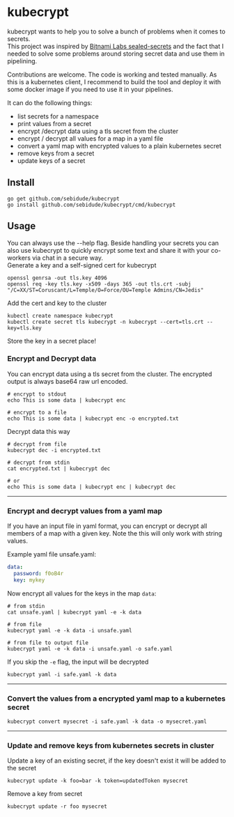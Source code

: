 # kubecrypt

kubecrypt wants to help you to solve a bunch of problems when it comes to secrets.  
This project was inspired by [Bitnami Labs sealed-secrets](https://github.com/bitnami-labs/sealed-secrets) and the fact that I needed to solve some problems around storing secret data and use them in pipelining.  

Contributions are welcome. The code is working and tested manually. As this is a kubernetes client, I recommend to build the tool and deploy it with some docker image if you need to use it in your pipelines.  

It can do the following things:
* list secrets for a namespace
* print values from a secret
* encrypt /decrypt data using a tls secret from the cluster
* encrypt / decrypt all values for a map in a yaml file
* convert a yaml map with encrypted values to a plain kubernetes secret
* remove keys from a secret
* update keys of a secret

## Install

```
go get github.com/sebidude/kubecrypt
go install github.com/sebidude/kubecrypt/cmd/kubecrypt
```



## Usage

You can always use the --help flag. Beside handling your secrets you can also use kubecrypt to quickly encrypt some text and share it with your co-workers via chat in a secure way.  
Generate a key and a self-signed cert for kubecrypt
```
openssl genrsa -out tls.key 4096
openssl req -key tls.key -x509 -days 365 -out tls.crt -subj "/C=XX/ST=Coruscant/L=Temple/O=Force/OU=Temple Admins/CN=Jedis"
```

Add the cert and key to the cluster
```
kubectl create namespace kubecrypt
kubectl create secret tls kubecrypt -n kubecrypt --cert=tls.crt --key=tls.key
```

Store the key in a secret place!

### Encrypt and Decrypt data

You can encrypt data using a tls secret from the cluster. The encrypted output is always base64 raw url encoded.

```
# encrypt to stdout
echo This is some data | kubecrypt enc

# encrypt to a file
echo This is some data | kubecrypt enc -o encrypted.txt
```

Decrypt data this way
```
# decrypt from file
kubecrypt dec -i encrypted.txt

# decrypt from stdin
cat encrypted.txt | kubecrypt dec

# or
echo This is some data | kubecrypt enc | kubecrypt dec
```

---
### Encrypt and decrypt values from a yaml map

If you have an input file in yaml format, you can encrypt or decrypt all members of a map with a given key. Note the this will only work with string values.

Example yaml file unsafe.yaml:

```yaml
data:
  password: f0oB4r
  key: mykey
```

Now encrypt all values for the keys in the map `data`:

```
# from stdin
cat unsafe.yaml | kubecrypt yaml -e -k data

# from file
kubecrypt yaml -e -k data -i unsafe.yaml

# from file to output file
kubecrypt yaml -e -k data -i unsafe.yaml -o safe.yaml
```

If you skip the `-e` flag, the input will be decrypted

```
kubecrypt yaml -i safe.yaml -k data
```

---
### Convert the values from a encrypted yaml map to a kubernetes secret

```
kubecrypt convert mysecret -i safe.yaml -k data -o mysecret.yaml
```

---
### Update and remove keys from kubernetes secrets in cluster

Update a key of an existing secret, if the key doesn't exist it will be added to the secret

```
kubecrypt update -k foo=bar -k token=updatedToken mysecret
```

Remove a key from secret
```
kubecrypt update -r foo mysecret
```